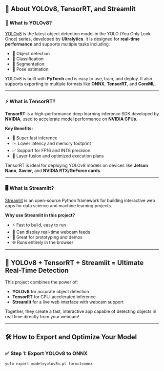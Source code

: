 

## 🧠 About YOLOv8, TensorRT, and Streamlit

### 🧩 What is YOLOv8?

[YOLOv8](https://github.com/ultralytics/ultralytics) is the latest object detection model in the YOLO (You Only Look Once) series, developed by **Ultralytics**. It is designed for **real-time performance** and supports multiple tasks including:

- 🎯 Object detection
- 🧠 Classification
- 📏 Segmentation
- 🕺 Pose estimation

YOLOv8 is built with **PyTorch** and is easy to use, train, and deploy. It also supports exporting to multiple formats like **ONNX**, **TensorRT**, and **CoreML**.

---

### ⚡ What is TensorRT?

**TensorRT** is a high-performance deep learning inference SDK developed by **NVIDIA**, used to accelerate model performance on **NVIDIA GPUs**.

**Key Benefits:**
- 🚀 Super fast inference
- 📉 Lower latency and memory footprint
- ✅ Support for FP16 and INT8 precision
- 🔁 Layer fusion and optimized execution plans

TensorRT is ideal for deploying YOLOv8 models on devices like **Jetson Nano**, **Xavier**, and **NVIDIA RTX/GeForce cards**.

---

### 🖥️ What is Streamlit?

[Streamlit](https://streamlit.io/) is an open-source Python framework for building interactive web apps for data science and machine learning projects.

**Why use Streamlit in this project?**
- ⚡ Fast to build, easy to run
- 🎥 Can display real-time webcam feeds
- 🧪 Great for prototyping and demos
- 🌐 Runs entirely in the browser

---

## 🤖 YOLOv8 + TensorRT + Streamlit = Ultimate Real-Time Detection

This project combines the power of:
- **YOLOv8** for accurate object detection
- **TensorRT** for GPU-accelerated inference
- **Streamlit** for a live web interface with webcam support

Together, they create a fast, interactive app capable of detecting objects in real time directly from your webcam!

---

## 🛠️ How to Export and Optimize Your Model

### ✅ Step 1: Export YOLOv8 to ONNX
```bash
yolo export model=yolov8n.pt format=onnx
